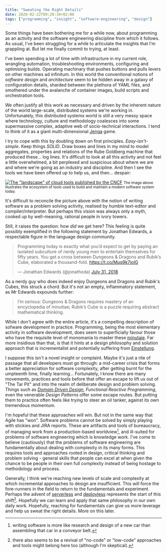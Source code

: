 ```yaml
---
title: "Sweating the Right Details"
date: 2020-02-22T09:29:34+02:00
tags: ["programming", "insight", "software-engineering", "design"]
---
```


Some things have been bothering me for a while now, about programming as an activity and the software engineering discipline from which it follows.
As usual, I've been struggling for a while to articulate the insights that I'm grappling at. But let me finally commit to trying, at least.

I've been spending a lot of time with infrastructure in my current role, wrangling automation, troubleshooting environments, configuring and optimising builds.
Operating machinary that pushes buttons and pulls levers on other machines ad infinitum.
In this world the conventional notions of _software design_ and _architecture_ seem to be hidden away in a galaxy of configuration details, sharded between the plethora of YAML files, and smothered under the avalanche of container images, build scripts and orchestration tools.

We often justify all this work as necessary and driven by the inherent nature of the world large-scale, distributed systems we're working in.
Unfortunately, this distributed systems world is still a very messy space where technology, culture and methodology coalesces into some supermassive complex, adaptive web of socio-technical interactions.
I tend to think of it as a giant multi-dimensional [Jenga](https://en.wikipedia.org/wiki/Jenga) game.

I try to cope with this by doubling down on first principles. _Easy-isn't-simple_. Keep things _SOLID_. Draw boxes and lines in my mind to model aggregates, properties and relations of the Rube Goldberg machine that produced these\... log lines.
It's difficult to look at all this activity and not feel a little overwhelmed, a bit perplexed and suspicious about where we are and where we're going as an industry and discipline.
And then I see the tools we have been offered up to help us, and then\... despair:

<a href="https://landscape.cncf.io" target="new">![The "landscape" of cloud tools published by the CNCF](/posts/2020/02/img/landscape.png)</a>
<small>The image above illustrates the ecosystem of tools used to build and maintain a modern software system today.</small>

It's difficult to reconcile the picture above with the notion of writing software as a problem solving activity, realised by humble text-editor and compiler/interpreter.
But perhaps this vision was always only a myth, cooked up by well-meaning, rational people in ivory towers.

Still, it raises the question: how _did_ we get here?
This feeling is quite possibly exemplified in the following statement by Jonathan Edwards, a respectable figure in the language design community.

<blockquote class="twitter-tweet"><p lang="en" dir="ltr">Programming today is exactly what you’d expect to get by paying an isolated subculture of nerdy young men to entertain themselves for fifty years. You get a cross between Dungeons &amp; Dragons and Rubik’s Cube, elaborated a thousand-fold. <a href="https://t.co/Mug9k7ioIG">https://t.co/Mug9k7ioIG</a></p>&mdash; Jonathan Edwards (@jonathoda) <a href="https://twitter.com/jonathoda/status/1024098312398536704?ref_src=twsrc%5Etfw">July 31, 2018</a></blockquote> <script async src="https://platform.twitter.com/widgets.js" charset="utf-8"></script>

As a nerdy guy who does indeed enjoy Dungeons and Dragons and Rubik's Cubes, this struck a chord. But it's not an empty, inflammatory statement, as Mr Edwards expounds further:

>  I’m serious: Dungeons & Dragons requires mastery of an encyclopedia of minutiae; Rubik’s Cube is a puzzle requiring abstract mathematical thinking.

While I don't agree with the entire article, it's a compelling description of sofware development in practice.
Programming, being the most elementary activity in software development, does seem to superficially favour those who have the requisite level of monomania to master these [minutaie](https://stackoverflow.com/questions/26021181/not-enough-entropy-to-support-dev-random-in-docker-containers-running-in-boot2d).
Far more insidious than that, is that it hints at a design philosophy and solution approach that is incrementalist and potentially suffering from [Einstellung](https://en.wikipedia.org/wiki/Einstellung_effect).

I suppose this isn't a novel insight or complaint.
Maybe it's just a rite of passage that all developers must go through: a mid-career crisis that forms a better appreciation for software complexity, after getting burnt for the umpteenth time, finally learning\...
Fortunately, I know there are many movements, practices and tools before that offer an escape to lift us out of "The Tar Pit" and into the realm of deliberate design and problem solving.
Things such as _[Domain Driven Design](https://wiki.c2.com/?DomainDrivenDesign)_, _Functional Reactive Programming_, even the venerable _Design Patterns_ offer some escape routes.
But putting them to practice often feels like trying to steer an oil tanker, against its own tremendous momentum.

I'm hopeful that these approaches will win. But not in the same way that Agile has "won".
Software problems cannot be solved by simply playing with stickies and JIRA reports.
These are artifacts and tools of bureaucracy, of managing work from a production-based worldview[^taylorism], and ill-suited for problems of software engineering which is knowledge work.
I've come to believe (cautiously) that the problems of software engineering are fundamentally about dealing with complexity in its many forms.
This requires tools and approaches rooted in design, critical thinking and problem solving - general skills that people can excel at when given the chance to be people in their own full complexity instead of being hostage to methodology and process.

Generally, I think we're reaching new levels of scale and complexity at which incremental approaches to design are insufficient.
This will force the fore-runners in the field to return to the fundamentals and experiment.
Perhaps the advent of [serverless](https://serverless-stack.com/chapters/what-is-serverless.html) and [deployless](https://thenewstack.io/dark-a-new-programming-language-for-deployless-deployments/) represents the start of this shift[^low_code].
Hopefully we can learn and apply that same philosophy in our own daily work.
Hopefully, reaching for fundamentals can give us more leverage and help us sweat the right details. More on this later.


[^taylorism]: writing software is more like research and design of a new car than assembling that car in a conveyor belt.
[^low_code]: there also seems to be a revival of "no-code" or "low-code" approaches and tools might belong here too (although I'm skeptical).
